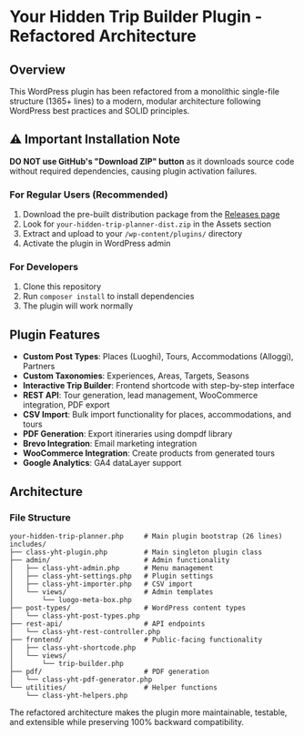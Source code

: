 # Your Hidden Trip Builder Plugin - Refactored Architecture

## Overview

This WordPress plugin has been refactored from a monolithic single-file structure (1365+ lines) to a modern, modular architecture following WordPress best practices and SOLID principles.

## ⚠️ Important Installation Note

**DO NOT use GitHub's "Download ZIP" button** as it downloads source code without required dependencies, causing plugin activation failures.

### For Regular Users (Recommended)
1. Download the pre-built distribution package from the [Releases page](https://github.com/franpass87/Your-Hidden-Trip-Planner/releases)
2. Look for `your-hidden-trip-planner-dist.zip` in the Assets section
3. Extract and upload to your `/wp-content/plugins/` directory
4. Activate the plugin in WordPress admin

### For Developers
1. Clone this repository
2. Run `composer install` to install dependencies
3. The plugin will work normally

## Plugin Features

- **Custom Post Types**: Places (Luoghi), Tours, Accommodations (Alloggi), Partners
- **Custom Taxonomies**: Experiences, Areas, Targets, Seasons  
- **Interactive Trip Builder**: Frontend shortcode with step-by-step interface
- **REST API**: Tour generation, lead management, WooCommerce integration, PDF export
- **CSV Import**: Bulk import functionality for places, accommodations, and tours
- **PDF Generation**: Export itineraries using dompdf library
- **Brevo Integration**: Email marketing integration
- **WooCommerce Integration**: Create products from generated tours
- **Google Analytics**: GA4 dataLayer support

## Architecture

### File Structure

```
your-hidden-trip-planner.php     # Main plugin bootstrap (26 lines)
includes/
├── class-yht-plugin.php         # Main singleton plugin class
├── admin/                       # Admin functionality
│   ├── class-yht-admin.php      # Menu management
│   ├── class-yht-settings.php   # Plugin settings
│   ├── class-yht-importer.php   # CSV import
│   └── views/                   # Admin templates
│       └── luogo-meta-box.php
├── post-types/                  # WordPress content types
│   └── class-yht-post-types.php
├── rest-api/                    # API endpoints
│   └── class-yht-rest-controller.php
├── frontend/                    # Public-facing functionality
│   ├── class-yht-shortcode.php
│   └── views/
│       └── trip-builder.php
├── pdf/                         # PDF generation
│   └── class-yht-pdf-generator.php
└── utilities/                   # Helper functions
    └── class-yht-helpers.php
```

The refactored architecture makes the plugin more maintainable, testable, and extensible while preserving 100% backward compatibility.